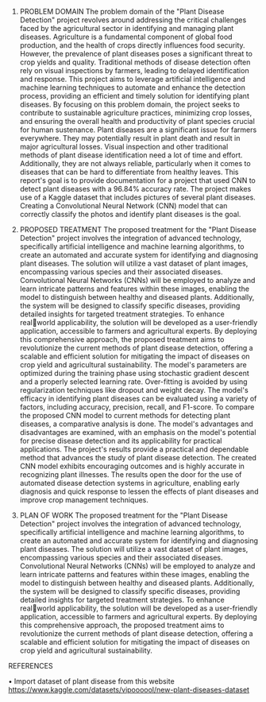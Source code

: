 1. PROBLEM DOMAIN
The problem domain of the "Plant Disease Detection" project revolves around addressing the 
critical challenges faced by the agricultural sector in identifying and managing plant diseases. 
Agriculture is a fundamental component of global food production, and the health of crops 
directly influences food security. However, the prevalence of plant diseases poses a significant 
threat to crop yields and quality. Traditional methods of disease detection often rely on visual 
inspections by farmers, leading to delayed identification and response. This project aims to 
leverage artificial intelligence and machine learning techniques to automate and enhance the 
detection process, providing an efficient and timely solution for identifying plant diseases. By 
focusing on this problem domain, the project seeks to contribute to sustainable agriculture 
practices, minimizing crop losses, and ensuring the overall health and productivity of plant 
species crucial for human sustenance.
Plant diseases are a significant issue for farmers everywhere. They may potentially result in plant 
death and result in major agricultural losses. Visual inspection and other traditional methods of 
plant disease identification need a lot of time and effort. Additionally, they are not always 
reliable, particularly when it comes to diseases that can be hard to differentiate from healthy 
leaves. This report's goal is to provide documentation for a project that used CNN to detect plant 
diseases with a 96.84% accuracy rate. The project makes use of a Kaggle dataset that includes 
pictures of several plant diseases. Creating a Convolutional Neural Network (CNN) model that 
can correctly classify the photos and identify plant diseases is the goal.

2. PROPOSED TREATMENT
The proposed treatment for the "Plant Disease Detection" project involves the integration of 
advanced technology, specifically artificial intelligence and machine learning algorithms, to 
create an automated and accurate system for identifying and diagnosing plant diseases. The 
solution will utilize a vast dataset of plant images, encompassing various species and their 
associated diseases. Convolutional Neural Networks (CNNs) will be employed to analyze and 
learn intricate patterns and features within these images, enabling the model to distinguish 
between healthy and diseased plants. Additionally, the system will be designed to classify 
specific diseases, providing detailed insights for targeted treatment strategies. To enhance realworld applicability, the solution will be developed as a user-friendly application, accessible to 
farmers and agricultural experts. By deploying this comprehensive approach, the proposed 
treatment aims to revolutionize the current methods of plant disease detection, offering a scalable 
and efficient solution for mitigating the impact of diseases on crop yield and agricultural 
sustainability.
The model's parameters are optimized during the training phase using stochastic gradient descent 
and a properly selected learning rate. Over-fitting is avoided by using regularization techniques 
like dropout and weight decay. The model's efficacy in identifying plant diseases can be 
evaluated using a variety of factors, including accuracy, precision, recall, and F1-score. To 
compare the proposed CNN model to current methods for detecting plant diseases, a comparative 
analysis is done. The model's advantages and disadvantages are examined, with an emphasis on 
the model's potential for precise disease detection and its applicability for practical applications.
The project's results provide a practical and dependable method that advances the study of plant 
disease detection. The created CNN model exhibits encouraging outcomes and is highly accurate 
in recognizing plant illnesses. The results open the door for the use of automated disease
detection systems in agriculture, enabling early diagnosis and quick response to lessen the effects 
of plant diseases and improve crop management techniques.

3. PLAN OF WORK
The proposed treatment for the "Plant Disease Detection" project involves the integration of 
advanced technology, specifically artificial intelligence and machine learning algorithms, to 
create an automated and accurate system for identifying and diagnosing plant diseases. The 
solution will utilize a vast dataset of plant images, encompassing various species and their 
associated diseases. Convolutional Neural Networks (CNNs) will be employed to analyze and 
learn intricate patterns and features within these images, enabling the model to distinguish 
between healthy and diseased plants. Additionally, the system will be designed to classify 
specific diseases, providing detailed insights for targeted treatment strategies. To enhance realworld applicability, the solution will be developed as a user-friendly application, accessible to 
farmers and agricultural experts. By deploying this comprehensive approach, the proposed 
treatment aims to revolutionize the current methods of plant disease detection, offering a scalable 
and efficient solution for mitigating the impact of diseases on crop yield and agricultural 
sustainability.

REFERENCES

•	Import dataset of plant disease from this website https://www.kaggle.com/datasets/vipoooool/new-plant-diseases-dataset


